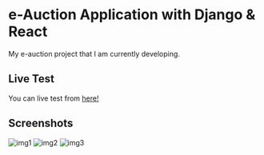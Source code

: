 # e-Auction Application with Django & React

My e-auction project that I am currently developing.

## Live Test

You can live test from [here!](https://nidea1.com.tr)

## Screenshots

![img1](https://cdn.discordapp.com/attachments/1035852765756411995/1111345513384661012/image.png)
![img2](https://cdn.discordapp.com/attachments/1035852765756411995/1111651252225450057/image.png)
![img3](https://cdn.discordapp.com/attachments/1035852765756411995/1111651743009357844/image.png)
